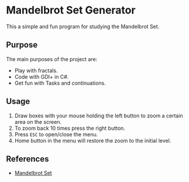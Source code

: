 # Mandelbrot Set Generator

This a simple and fun program for studying the Mandelbrot Set.

## Purpose

The main purposes of the project are:

* Play with fractals.
* Code with GDI+ in C#.
* Get fun with Tasks and continuations.

## Usage

1. Draw boxes with your mouse holding the left button to zoom a certain area on the screen.
2. To zoom back 10 times press the right button.
3. Press `ESC` to open/close the menu.
4. Home button in the menu will restore the zoom to the initial level.

## References

* [Mandelbrot Set](https://en.wikipedia.org/wiki/Mandelbrot_set)
